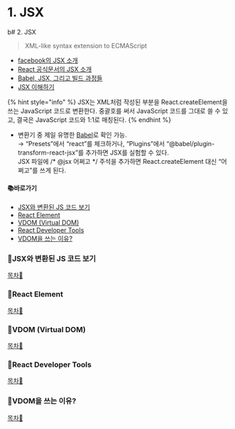 # 1. JSX

b# 2. JSX

> XML-like syntax extension to ECMAScript

* [facebook의 JSX 소개](https://facebook.github.io/jsx/)
* [React 공식문서의 JSX 소개](https://ko.reactjs.org/docs/introducing-jsx.html)
* [Babel, JSX, 그리고 빌드 과정들](https://ko.reactjs.org/docs/faq-build.html)
* [JSX 이해하기](https://ko.reactjs.org/docs/jsx-in-depth.html)

{% hint style="info" %}
JSX는 XML처럼 작성된 부분을 React.createElement을 쓰는 JavaScript 코드로 변환한다. 중괄호를 써서 JavaScript 코드를 그대로 쓸 수 있고, 결국은 JavaScript 코드와 1:1로 매칭된다.
{% endhint %}

* 변환기 중 제일 유명한 [Babel](https://babeljs.io/repl)로 확인 가능.\
  → “Presets”에서 “react”를 체크하거나, “Plugins”에서 “@babel/plugin-transform-react-jsx”를 추가하면 JSX를 실험할 수 있다.\
  JSX 파일에 /\* @jsx 어쩌고 \*/ 주석을 추가하면 React.createElement 대신 “어쩌고”를 쓰게 된다.

#### 📚바로가기

* [JSX와 변환된 JS 코드 보기](1.-jsx.md#jsx-js)
* [React Element](1.-jsx.md#react-element)
* [VDOM (Virtual DOM)](1.-jsx.md#vdom-virtual-dom)
* [React Developer Tools](1.-jsx.md#react-developer-tools)
* [VDOM을 쓰는 이유?](1.-jsx.md#vdom)

### 📍JSX와 변환된 JS 코드 보기

[목차🔺](1.-jsx.md#undefined)

### 📍React Element

[목차🔺](1.-jsx.md#undefined)

### 📍VDOM (Virtual DOM)

[목차🔺](1.-jsx.md#undefined)

### 📍React Developer Tools

[목차🔺](1.-jsx.md#undefined)

### 📍VDOM을 쓰는 이유?

[목차🔺](1.-jsx.md#undefined)
